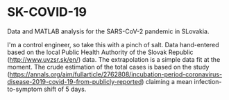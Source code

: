 # SK-COVID-19

 Data and MATLAB analysis for the SARS-CoV-2 pandemic in SLovakia.

I'm a control engineer, so take this with a pinch of salt. Data hand-entered based on the local Public Health Authority of the Slovak Republic (http://www.uvzsr.sk/en/) data. The extrapolation is a simple data fit at the moment. The crude estimation of the total cases is based on the study (https://annals.org/aim/fullarticle/2762808/incubation-period-coronavirus-disease-2019-covid-19-from-publicly-reported) claiming a mean infection-to-symptom shift of 5 days. 
